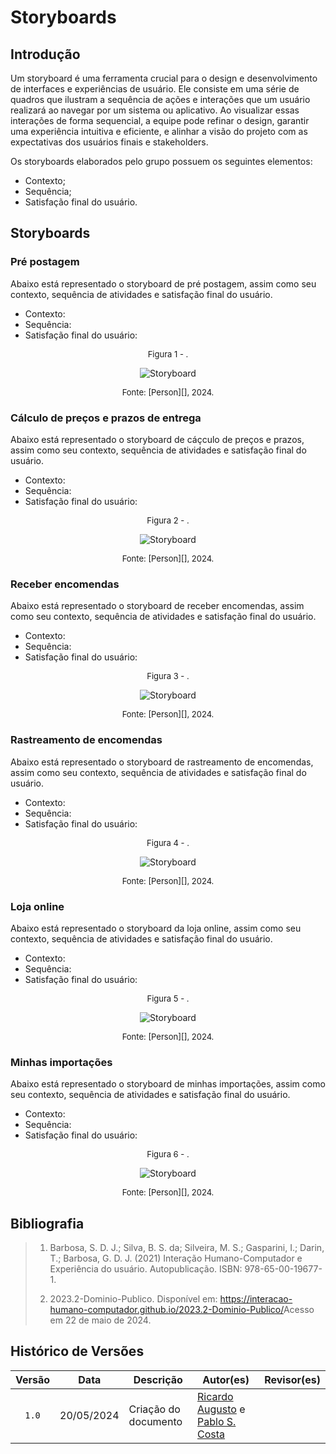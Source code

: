 # Storyboards

## Introdução 

Um storyboard é uma ferramenta crucial para o design e desenvolvimento de interfaces e experiências de usuário. Ele consiste em uma série de quadros que ilustram a sequência de ações e interações que um usuário realizará ao navegar por um sistema ou aplicativo. Ao visualizar essas interações de forma sequencial, a equipe pode refinar o design, garantir uma experiência intuitiva e eficiente, e alinhar a visão do projeto com as expectativas dos usuários finais e stakeholders.

Os storyboards elaborados pelo grupo possuem os seguintes elementos:

- Contexto;
- Sequência;
- Satisfação final do usuário.

## Storyboards

### Pré postagem

Abaixo está representado o storyboard de pré postagem, assim como seu contexto, sequência de atividades e satisfação final do usuário.

- Contexto:
- Sequência:
- Satisfação final do usuário:

<font size="2"><p style="text-align: center">Figura 1 - .</p></font>

<center>

![Storyboard](link)

</center>

<font size="2"><p style="text-align: center">Fonte: [Person][], 2024.</p></font>

### Cálculo de preços e prazos de entrega

Abaixo está representado o storyboard de cáçculo de preços e prazos, assim como seu contexto, sequência de atividades e satisfação final do usuário.

- Contexto:
- Sequência:
- Satisfação final do usuário:

<font size="2"><p style="text-align: center">Figura 2 - .</p></font>

<center>

![Storyboard](link)

</center>

<font size="2"><p style="text-align: center">Fonte: [Person][], 2024.</p></font>

### Receber encomendas

Abaixo está representado o storyboard de receber encomendas, assim como seu contexto, sequência de atividades e satisfação final do usuário.

- Contexto:
- Sequência:
- Satisfação final do usuário:

<font size="2"><p style="text-align: center">Figura 3 - .</p></font>

<center>

![Storyboard](link)

</center>

<font size="2"><p style="text-align: center">Fonte: [Person][], 2024.</p></font>

### Rastreamento de encomendas

Abaixo está representado o storyboard de rastreamento de encomendas, assim como seu contexto, sequência de atividades e satisfação final do usuário.

- Contexto:
- Sequência:
- Satisfação final do usuário:

<font size="2"><p style="text-align: center">Figura 4 - .</p></font>

<center>

![Storyboard](link)

</center>

<font size="2"><p style="text-align: center">Fonte: [Person][], 2024.</p></font>

### Loja online

Abaixo está representado o storyboard da loja online, assim como seu contexto, sequência de atividades e satisfação final do usuário.

- Contexto:
- Sequência:
- Satisfação final do usuário:

<font size="2"><p style="text-align: center">Figura 5 - .</p></font>

<center>

![Storyboard](link)

</center>

<font size="2"><p style="text-align: center">Fonte: [Person][], 2024.</p></font>

### Minhas importações

Abaixo está representado o storyboard de minhas importações, assim como seu contexto, sequência de atividades e satisfação final do usuário.

- Contexto:
- Sequência:
- Satisfação final do usuário:

<font size="2"><p style="text-align: center">Figura 6 - .</p></font>

<center>

![Storyboard](link)

</center>

<font size="2"><p style="text-align: center">Fonte: [Person][], 2024.</p></font>

## Bibliografia

> 1. Barbosa, S. D. J.; Silva, B. S. da; Silveira, M. S.; Gasparini, I.; Darin, T.; Barbosa, G. D. J. (2021) Interação Humano-Computador e Experiência do usuário. Autopublicação. ISBN: 978-65-00-19677-1.
>
> 2. 2023.2-Dominio-Publico. Disponível em: <https://interacao-humano-computador.github.io/2023.2-Dominio-Publico/>Acesso em 22 de maio de 2024.
>

## Histórico de Versões

| Versão | Data | Descrição | Autor(es) | Revisor(es) |
| :----: | :--: | --------- | ----------- | ------ |
| `1.0`  | 20/05/2024 | Criação do documento | [Ricardo Augusto][RicardoGH] e [Pablo S. Costa][PabloGH]  |  |

[ClaudioGH]: https://github.com/claudiohsc
[EliasGH]: https://github.com/EliasOliver21
[GabrielBGH]: https://github.com/Bertolazi
[GabrielFGH]: https://github.com/MMcLovin
[PabloGH]: https://github.com/pabloheika
[RicardoGH]: https://www.github.com/avmricardo